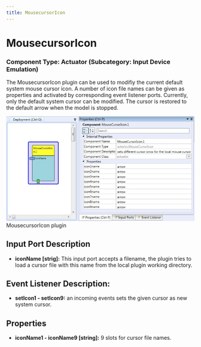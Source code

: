 ```yaml
---
title: MousecursorIcon
---
```


# MousecursorIcon

### Component Type: Actuator (Subcategory: Input Device Emulation)

The MousecursorIcon plugin can be used to modifiy the current default system mouse cursor icon. A number of icon file names can be given as properties and activated by corresponding event listener ports. Currently, only the default system cursor can be modified. The cursor is restored to the default arrow when the model is stopped.

![Screenshot: MousecursorIcon plugin](./img/MousecursorIcon.jpg "Screenshot: MousecursorIcon plugin")  
MousecursorIcon plugin

## Input Port Description

- **iconName \[strig\]:** This input port accepts a filename, the plugin tries to load a cursor file with this name from the local plugin working directory.

## Event Listener Description:

- **setIcon1 - setIcon9:** an incoming events sets the given cursor as new system cursor.

## Properties

- **iconName1 - iconName9 \[string\]:** 9 slots for cursor file names.

